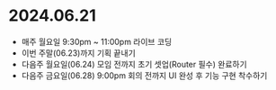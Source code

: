 # 2024.06.21
 
- 매주 월요일 9:30pm ~ 11:00pm 라이브 코딩
- 이번 주말(06.23)까지 기획 끝내기
- 다음주 월요일(06.24) 모임 전까지 초기 셋업(Router 필수) 완료하기
- 다음주 금요일(06.28) 9:00pm 회의 전까지 UI 완성 후 기능 구현 착수하기
